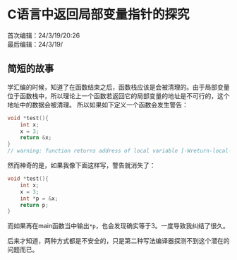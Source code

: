 # C语言中返回局部变量指针的探究
首次编辑：24/3/19/20:26  
最后编辑：24/3/19/

## 简短的故事
学汇编的时候，知道了在函数结束之后，函数栈应该是会被清理的。由于局部变量位于函数栈中，所以理论上一个函数若返回它的局部变量的地址是不可行的，这个地址中的数据会被清理。
所以如果如下定义一个函数会发生警告：
```c
void *test(){
	int x;
    x = 3;
	return &x;
}
// warning: function returns address of local variable [-Wreturn-local-addr]
```
然而神奇的是，如果我像下面这样写，警告就消失了：
```c
void *test(){
	int x;
    x = 3;
    int *p = &x;
	return p;
}
```
而如果再在main函数当中输出`*p`，也会发现确实等于3。一度导致我纠结了很久。

后来才知道，两种方式都是不安全的，只是第二种写法编译器探测不到这个潜在的问题而已。
